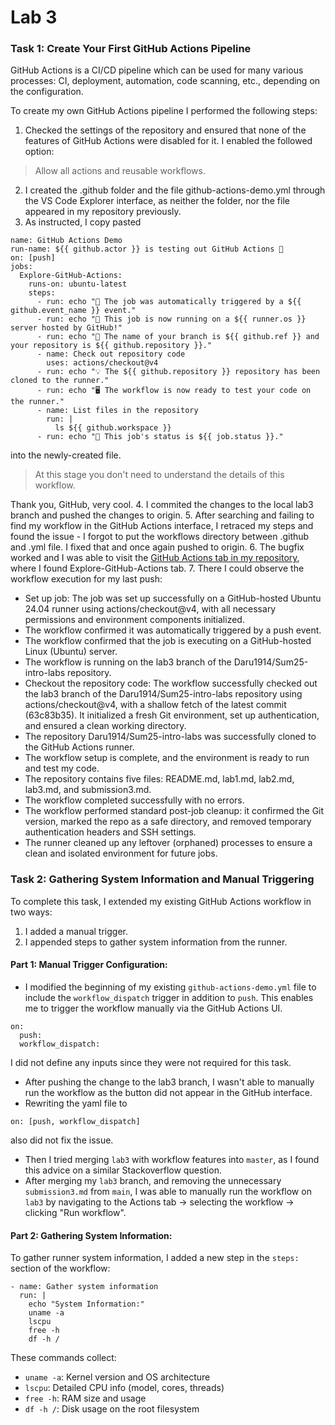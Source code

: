 # Lab 3
### Task 1: Create Your First GitHub Actions Pipeline

GitHub Actions is a CI/CD pipeline which can be used for many various processes: CI, deployment, automation, code scanning, etc., depending on the configuration.

To create my own GitHub Actions pipeline I performed the following steps:

1. Checked the settings of the repository and ensured that none of the features of GitHub Actions were disabled for it. I enabled the followed option:
> Allow all actions and reusable workflows.
2. I created the .github folder and the file github-actions-demo.yml through the VS Code Explorer interface, as neither the folder, nor the file appeared in my repository previously.
3. As instructed, I copy pasted 
```
name: GitHub Actions Demo
run-name: ${{ github.actor }} is testing out GitHub Actions 🚀
on: [push]
jobs:
  Explore-GitHub-Actions:
    runs-on: ubuntu-latest
    steps:
      - run: echo "🎉 The job was automatically triggered by a ${{ github.event_name }} event."
      - run: echo "🐧 This job is now running on a ${{ runner.os }} server hosted by GitHub!"
      - run: echo "🔎 The name of your branch is ${{ github.ref }} and your repository is ${{ github.repository }}."
      - name: Check out repository code
        uses: actions/checkout@v4
      - run: echo "💡 The ${{ github.repository }} repository has been cloned to the runner."
      - run: echo "🖥️ The workflow is now ready to test your code on the runner."
      - name: List files in the repository
        run: |
          ls ${{ github.workspace }}
      - run: echo "🍏 This job's status is ${{ job.status }}."
```
into the newly-created file.
> At this stage you don't need to understand the details of this workflow.

Thank you, GitHub, very cool.
4. I commited the changes to the local lab3 branch and pushed the changes to origin.
5. After searching and failing to find my workflow in the GitHub Actions interface, I retraced my steps and found the issue - I forgot to put the workflows directory between .github and .yml file. I fixed that and once again pushed to origin.
6. The bugfix worked and I was able to visit the [GitHub Actions tab in my repository](https://github.com/Daru1914/Sum25-intro-labs/actions), where I found Explore-GitHub-Actions tab.
7. There I could observe the workflow execution for my last push:
  - Set up job: The job was set up successfully on a GitHub-hosted Ubuntu 24.04 runner using actions/checkout@v4, with all necessary permissions and environment components initialized.
  - The workflow confirmed it was automatically triggered by a push event.
  - The workflow confirmed that the job is executing on a GitHub-hosted Linux (Ubuntu) server.
  - The workflow is running on the lab3 branch of the Daru1914/Sum25-intro-labs repository.
  - Checkout the repository code: The workflow successfully checked out the lab3 branch of the Daru1914/Sum25-intro-labs repository using actions/checkout@v4, with a shallow fetch of the latest commit (63c83b35). It initialized a fresh Git environment, set up authentication, and ensured a clean working directory.
  - The repository Daru1914/Sum25-intro-labs was successfully cloned to the GitHub Actions runner.
  - The workflow setup is complete, and the environment is ready to run and test my code.
  - The repository contains five files: README.md, lab1.md, lab2.md, lab3.md, and submission3.md.
  - The workflow completed successfully with no errors.
  - The workflow performed standard post-job cleanup: it confirmed the Git version, marked the repo as a safe directory, and removed temporary authentication headers and SSH settings.
  - The runner cleaned up any leftover (orphaned) processes to ensure a clean and isolated environment for future jobs.

### Task 2: Gathering System Information and Manual Triggering
To complete this task, I extended my existing GitHub Actions workflow in two ways:
1. I added a manual trigger.
2. I appended steps to gather system information from the runner.

#### Part 1: Manual Trigger Configuration:
- I modified the beginning of my existing `github-actions-demo.yml` file to include the `workflow_dispatch` trigger in addition to `push`. This enables me to trigger the workflow manually via the GitHub Actions UI.
```
on: 
  push:
  workflow_dispatch:
```
I did not define any inputs since they were not required for this task.
- After pushing the change to the lab3 branch, I wasn't able to manually run the workflow as the button did not appear in the GitHub interface.
- Rewriting the yaml file to
```
on: [push, workflow_dispatch]
```
also did not fix the issue.
- Then I tried merging `lab3` with workflow features into `master`, as I found this advice on a similar Stackoverflow question.
- After merging my `lab3` branch, and removing the unnecessary `submission3.md` from `main`, I was able to manually run the workflow on `lab3` by navigating to the Actions tab -> selecting the workflow -> clicking "Run workflow".

#### Part 2: Gathering System Information:
To gather runner system information, I added a new step in the `steps:` section of the workflow:
```
- name: Gather system information
  run: |
    echo "System Information:"
    uname -a
    lscpu
    free -h
    df -h /
```
These commands collect:
- `uname -a`: Kernel version and OS architecture
- `lscpu`: Detailed CPU info (model, cores, threads)
- `free -h`: RAM size and usage
- `df -h /`: Disk usage on the root filesystem